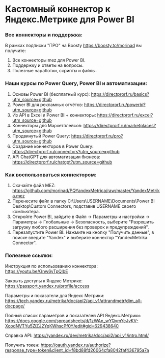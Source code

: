 # Кастомный коннектор к Яндекс.Метрике для Power BI

### Все коннекторы и поддержка:
В рамках подписки "ПРО" на Boosty https://boosty.to/morinad вы получите:
1) Все коннекторы mez для Power BI. 
2) Поддержку и ответы на вопросы.
3) Полезные наработки, скрипты и файлы.

### Наши курсы по Power Query, Power BI и автоматизации:
1) Основы Power BI (бесплатный курс): https://directprorf.ru/basics?utm_source=github
2) Power BI для рекламных отчётов: https://directprorf.ru/powerbi?utm_source=github
3) Из API в Excel и Power BI + коннекторы: https://directprorf.ru/excel?utm_source=github
4) Коннекторы для Маркетплейсов: https://directprorf.ru/marketplaces?utm_source=github
5) Продвинутый Power Query: https://directprorf.ru/pro?utm_source=github
6) Создание коннекторов в Power Query: https://directprorf.ru/connectors?utm_source=github
7) API ChatGPT для автоматизации бизнеса: https://directprorf.ru/chatgpt?utm_source=github


### Как воспользоваться коннектором:

1) Скачайте файл MEZ: https://github.com/morinad/PQYandexMetrica/raw/master/YandexMetrika.mez
2) Перенесите файл в папку C:\Users\USERNAME\Documents\Power BI Desktop\Custom Connectors, подставив USERNAME своего компьютера.
3) Откройте Power BI, зайдите в Файл -> Параметры и настройки -> Параметры -> Глобальные -> Безопасность, выберите "Разрешить загрузку любого расширения без проверок и предупреждений".
4) Перезапустите Power BI. Нажмите на кнопку "Получить данные", в поиске введите "Yandex" и выберите коннектор "YandexMetrika Connector".


### Полезные ссылки:
Инструкция по использованию коннектора: https://youtu.be/Gnw6yTpQlbE

Закрыть доступы к Яндекс Метрике: https://passport.yandex.ru/profile/access

Параметры и показатели для Яндекс Метрики: https://tech.yandex.ru/metrika/doc/api2/api_v1/attrandmetr/dim_all-docpage/ 

Полный список параметров и показателей API Яндекс.Метрики: https://docs.google.com/spreadsheets/d/1zWAq_wYQymYcJvKV-XcodNVTYu5ZiZJ2YqKWhscPf0Y/edit#gid=629438640

Справка API: https://yandex.ru/dev/metrika/doc/api2/api_v1/intro.html/

Получить токен: https://oauth.yandex.ru/authorize?response_type=token&client_id=f8bd88fd26064cfa8042faf436795a7a

